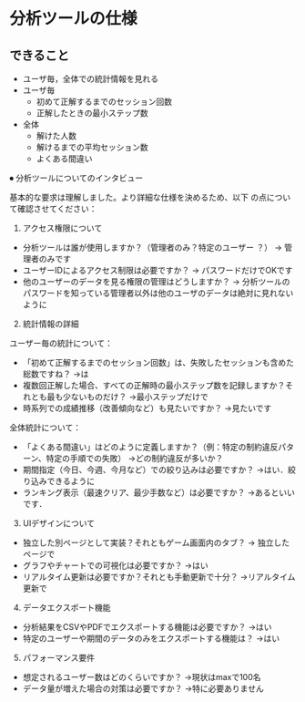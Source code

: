 # 分析ツールの仕様

## できること
- ユーザ毎，全体での統計情報を見れる
- ユーザ毎
    - 初めて正解するまでのセッション回数
    - 正解したときの最小ステップ数
- 全体
    - 解けた人数
    - 解けるまでの平均セッション数
    - よくある間違い

⏺ 分析ツールについてのインタビュー

  基本的な要求は理解しました。より詳細な仕様を決めるため、以下
  の点について確認させてください：

  1. アクセス権限について

  - 分析ツールは誰が使用しますか？（管理者のみ？特定のユーザー
  ？）
    -> 管理者のみです
  - ユーザーIDによるアクセス制限は必要ですか？
    -> パスワードだけでOKです
  - 他のユーザーのデータを見る権限の管理はどうしますか？
    -> 分析ツールのパスワードを知っている管理者以外は他のユーザのデータは絶対に見れないように

  2. 統計情報の詳細

  ユーザー毎の統計について：
  - 「初めて正解するまでのセッション回数」は、失敗したセッションも含めた総数ですね？
    ->は
  - 複数回正解した場合、すべての正解時の最小ステップ数を記録しますか？それとも最も少ないものだけ？
    ->最小ステップだけで
  - 時系列での成績推移（改善傾向など）も見たいですか？
    ->見たいです

  全体統計について：
  - 「よくある間違い」はどのように定義しますか？（例：特定の制約違反パターン、特定の手順での失敗）
    ->どの制約違反が多いか？
  - 期間指定（今日、今週、今月など）での絞り込みは必要ですか？
    ->はい．絞り込みできるように
  - ランキング表示（最速クリア、最少手数など）は必要ですか？
    ->あるといいです．

  3. UIデザインについて

  - 独立した別ページとして実装？それともゲーム画面内のタブ？
    -> 独立したページで
  - グラフやチャートでの可視化は必要ですか？
    ->はい
  - リアルタイム更新は必要ですか？それとも手動更新で十分？
    ->リアルタイム更新で

  4. データエクスポート機能

  - 分析結果をCSVやPDFでエクスポートする機能は必要ですか？
    ->はい
  - 特定のユーザーや期間のデータのみをエクスポートする機能は？
    ->はい

  5. パフォーマンス要件

  - 想定されるユーザー数はどのくらいですか？
    ->現状はmaxで100名
  - データ量が増えた場合の対策は必要ですか？
    ->特に必要ありません
